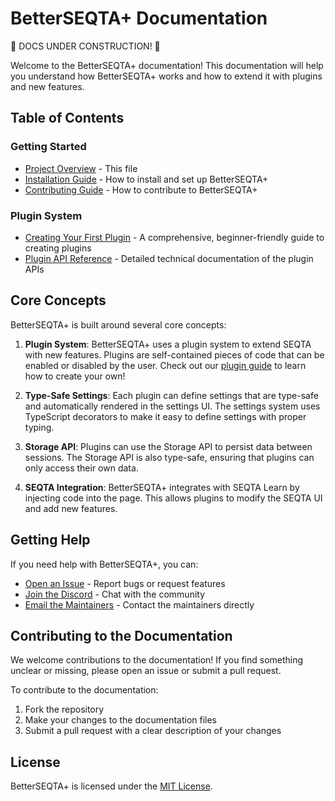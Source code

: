 # BetterSEQTA+ Documentation

🚧 DOCS UNDER CONSTRUCTION! 🚧

Welcome to the BetterSEQTA+ documentation! This documentation will help you understand how BetterSEQTA+ works and how to extend it with plugins and new features.

## Table of Contents

### Getting Started
- [Project Overview](./README.md) - This file
- [Installation Guide](./installation.md) - How to install and set up BetterSEQTA+
- [Contributing Guide](../CONTRIBUTING.md) - How to contribute to BetterSEQTA+

### Plugin System
- [Creating Your First Plugin](./plugins/README.md) - A comprehensive, beginner-friendly guide to creating plugins
- [Plugin API Reference](./plugins/api-reference.md) - Detailed technical documentation of the plugin APIs

## Core Concepts

BetterSEQTA+ is built around several core concepts:

1. **Plugin System**: BetterSEQTA+ uses a plugin system to extend SEQTA with new features. Plugins are self-contained pieces of code that can be enabled or disabled by the user. Check out our [plugin guide](./plugins/README.md) to learn how to create your own!

2. **Type-Safe Settings**: Each plugin can define settings that are type-safe and automatically rendered in the settings UI. The settings system uses TypeScript decorators to make it easy to define settings with proper typing.

3. **Storage API**: Plugins can use the Storage API to persist data between sessions. The Storage API is also type-safe, ensuring that plugins can only access their own data.

4. **SEQTA Integration**: BetterSEQTA+ integrates with SEQTA Learn by injecting code into the page. This allows plugins to modify the SEQTA UI and add new features.

## Getting Help

If you need help with BetterSEQTA+, you can:

- [Open an Issue](https://github.com/SeqtaLearning/betterseqta-plus/issues) - Report bugs or request features
- [Join the Discord](https://discord.gg/YzmbnCDkat) - Chat with the community
- [Email the Maintainers](mailto:betterseqta.plus@gmail.com) - Contact the maintainers directly

## Contributing to the Documentation

We welcome contributions to the documentation! If you find something unclear or missing, please open an issue or submit a pull request.

To contribute to the documentation:

1. Fork the repository
2. Make your changes to the documentation files
3. Submit a pull request with a clear description of your changes

## License

BetterSEQTA+ is licensed under the [MIT License](../LICENSE). 